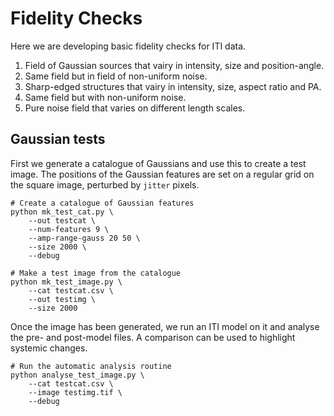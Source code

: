 # Fidelity Checks

Here we are developing basic fidelity checks for ITI data.

1. Field of Gaussian sources that vairy in intensity, size and position-angle.
1. Same field but in field of non-uniform noise.
1. Sharp-edged structures that vairy in intensity, size, aspect ratio and PA.
1. Same field but with non-uniform noise.
1. Pure noise field that varies on different length scales.

## Gaussian tests

First we generate a catalogue of Gaussians and use this to create a
test image. The positions of the Gaussian features are set on a
regular grid on the square image, perturbed by ```jitter``` pixels.

```
# Create a catalogue of Gaussian features
python mk_test_cat.py \
    --out testcat \
    --num-features 9 \
    --amp-range-gauss 20 50 \
    --size 2000 \
    --debug

# Make a test image from the catalogue
python mk_test_image.py \
    --cat testcat.csv \
    --out testimg \
    --size 2000
```

Once the image has been generated, we run an ITI model on it and
analyse the pre- and post-model files. A comparison can be used to
highlight systemic changes.

```
# Run the automatic analysis routine
python analyse_test_image.py \
    --cat testcat.csv \
    --image testimg.tif \
    --debug
```

